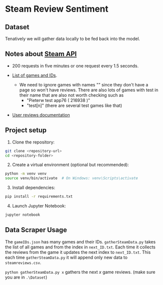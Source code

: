 # Steam Review Sentiment

## Dataset
Tenatively we will gather data locally to be fed back into the model.

## Notes about [Steam API](https://steamcommunity.com/dev)
- 200 requests in five minutes or one request every 1.5 seconds.

- [List of games and IDs](http://api.steampowered.com/ISteamApps/GetAppList/v0002/?key=STEAMKEY&format=json).
  - We need to ignore games with names "" since they don't have a page so won't have reviews. There are also lots of games with test in their name that are also not worth checking such as
    - "Pieterw test app76 ( 216938 )"
    - "test[n]" (there are several test games like that)

- [User reviews documentation](https://partner.steamgames.com/doc/store/getreviews)

## Project setup

1. Clone the repository:
```bash
git clone <repository-url>
cd <repository-folder>
```

2. Create a virtual environment (optional but recommended):
```bash
python -m venv venv
source venv/bin/activate  # On Windows: venv\Scripts\activate
```

3. Install dependencies:
```bash
pip install -r requirements.txt
```

4. Launch Jupyter Notebook:
```bash
jupyter notebook
```

## Data Scraper Usage

The ```gameIDs.json``` has many games and their IDs. ```gatherSteamData.py``` takes the list of all games and from the index in ```next_ID.txt```. Each time it collects the reviews from the game it updates the next index to ```next_ID.txt```. This each time ```gatherSteamData.py``` it will append only new data to ```steamreviews.csv```.

```python gatherSteamData.py x``` gathers the next *x* game reviews. (make sure you are in ```.\Dataset```)
